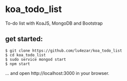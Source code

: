 # koa_todo_list
To-do list with KoaJS, MongoDB and Bootstrap

## get started:

```
$ git clone https://github.com/lu4ezar/koa_todo_list
$ cd koa_todo_list
$ sudo service mongod start
$ npm start
```
... and open http://localhost:3000 in your browser.

